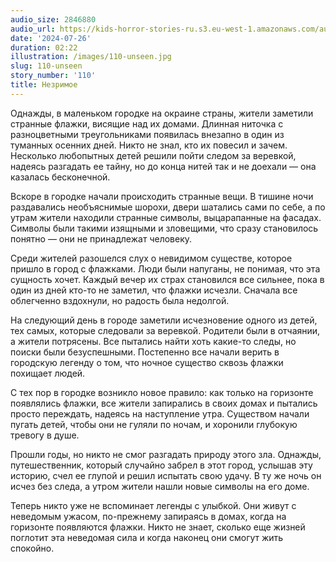 ```yaml
---
audio_size: 2846880
audio_url: https://kids-horror-stories-ru.s3.eu-west-1.amazonaws.com/audio/110-unseen.mp3
date: '2024-07-26'
duration: 02:22
illustration: /images/110-unseen.jpg
slug: 110-unseen
story_number: '110'
title: Незримое
---
```


Однажды, в маленьком городке на окраине страны, жители заметили странные флажки, висящие над их домами. Длинная ниточка с разноцветными треугольниками появилась внезапно в один из туманных осенних дней. Никто не знал, кто их повесил и зачем. Несколько любопытных детей решили пойти следом за веревкой, надеясь разгадать ее тайну, но до конца нитей так и не доехали — она казалась бесконечной.

Вскоре в городке начали происходить странные вещи. В тишине ночи раздавались необъяснимые шорохи, двери шатались сами по себе, а по утрам жители находили странные символы, выцарапанные на фасадах. Символы были такими изящными и зловещими, что сразу становилось понятно — они не принадлежат человеку.

Среди жителей разошелся слух о невидимом существе, которое пришло в город с флажками. Люди были напуганы, не понимая, что эта сущность хочет. Каждый вечер их страх становился все сильнее, пока в один из дней кто-то не заметил, что флажки исчезли. Сначала все облегченно вздохнули, но радость была недолгой.

На следующий день в городе заметили исчезновение одного из детей, тех самых, которые следовали за веревкой. Родители были в отчаянии, а жители потрясены. Все пытались найти хоть какие-то следы, но поиски были безуспешными. Постепенно все начали верить в городскую легенду о том, что ночное существо сквозь флажки похищает людей.

С тех пор в городке возникло новое правило: как только на горизонте появлялись флажки, все жители запирались в своих домах и пытались просто переждать, надеясь на наступление утра. Существом начали пугать детей, чтобы они не гуляли по ночам, и хоронили глубокую тревогу в душе.

Прошли годы, но никто не смог разгадать природу этого зла. Однажды, путешественник, который случайно забрел в этот город, услышав эту историю, счел ее глупой и решил испытать свою удачу. В ту же ночь он исчез без следа, а утром жители нашли новые символы на его доме.

Теперь никто уже не вспоминает легенды с улыбкой. Они живут с неведомым ужасом, по-прежнему запираясь в домах, когда на горизонте появляются флажки. Никто не знает, сколько еще жизней поглотит эта неведомая сила и когда наконец они смогут жить спокойно.